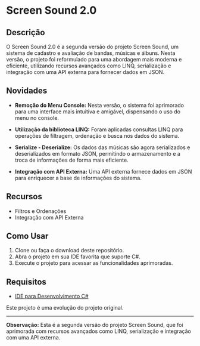 # Screen Sound 2.0


## Descrição

O Screen Sound 2.0 é a segunda versão do projeto Screen Sound, um sistema de cadastro e avaliação de bandas, músicas e álbuns. Nesta versão, o projeto foi reformulado para uma abordagem mais moderna e eficiente, utilizando recursos avançados como LINQ, serialização e integração com uma API externa para fornecer dados em JSON.

## Novidades

- **Remoção do Menu Console:** Nesta versão, o sistema foi aprimorado para uma interface mais intuitiva e amigável, dispensando o uso do menu no console.

- **Utilização da biblioteca LINQ:** Foram aplicadas consultas LINQ para operações de filtragem, ordenação e busca nos dados do sistema.

- **Serialize - Deserialize:** Os dados das músicas são agora serializados e deserializados em formato JSON, permitindo o armazenamento e a troca de informações de forma mais eficiente.

- **Integração com API Externa:** Uma API externa fornece dados em JSON para enriquecer a base de informações do sistema.

## Recursos

- Filtros e Ordenações
- Integração com API Externa

## Como Usar

1. Clone ou faça o download deste repositório.
2. Abra o projeto em sua IDE favorita que suporte C#.
3. Execute o projeto para acessar as funcionalidades aprimoradas.

## Requisitos

- [IDE para Desenvolvimento C#](https://visualstudio.microsoft.com/visual-cpp-build-tools/)


Este projeto é uma evolução do projeto original.

---

**Observação:** Esta é a segunda versão do projeto Screen Sound, que foi aprimorada com recursos avançados como LINQ, serialização e integração com uma API externa.
